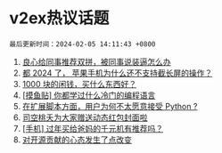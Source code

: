 # v2ex热议话题

`最后更新时间：2024-02-05 14:11:43 +0800`

1. [良心给同事推荐双拼，被同事说装逼怎么办](https://www.v2ex.com/t/1014193)
1. [都 2024 了， 苹果手机为什么还不支持截长屏的操作？](https://www.v2ex.com/t/1014110)
1. [1000 块的闲钱，买什么东西好？](https://www.v2ex.com/t/1014286)
1. [[摸鱼贴] 你都学过什么冷门的编程语言](https://www.v2ex.com/t/1014303)
1. [在扩展脚本方面，用户为何不太愿意接受 Python ?](https://www.v2ex.com/t/1014257)
1. [司空桃夭为大家赠送动态红包封面啦](https://www.v2ex.com/t/1014114)
1. [[手机] 过年买给爸妈的千元机有推荐吗？](https://www.v2ex.com/t/1014176)
1. [对开源贡献的心态发生了点改变](https://www.v2ex.com/t/1014271)

